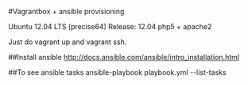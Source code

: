 #Vagrantbox + ansible provisioning

Ubuntu 12.04 LTS (precise64)
Release:	12.04
php5 + apache2

Just do vagrant up and vagrant ssh.

##Install ansible
http://docs.ansible.com/ansible/intro_installation.html

##To see ansible tasks
ansible-playbook playbook.yml --list-tasks
